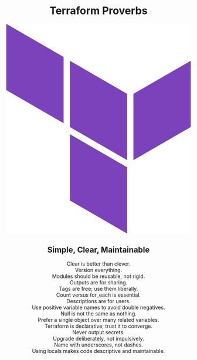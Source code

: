 <div align="center">

# Terraform Proverbs

![terraform_logo](../static/img/terraform-logo.png)

## Simple, Clear, Maintainable

Clear is better than clever.  
Version everything.  
Modules should be reusable, not rigid.  
Outputs are for sharing.  
Tags are free; use them liberally.  
Count versus for_each is essential.  
Descriptions are for users.  
Use positive variable names to avoid double negatives.  
Null is not the same as nothing.  
Prefer a single object over many related variables.  
Terraform is declarative; trust it to converge.  
Never output secrets.  
Upgrade deliberately, not impulsively.  
Name with underscores, not dashes.  
Using locals makes code descriptive and maintainable.

</div>

